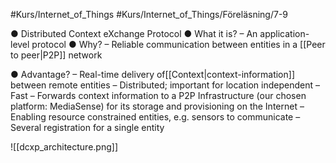 #Kurs/Internet_of_Things #Kurs/Internet_of_Things/Föreläsning/7-9 

● Distributed Context eXchange Protocol 
● What it is? – An application-level protocol 
● Why? – Reliable communication between entities in a [[Peer to peer|P2P]] network

● Advantage? 
	– Real-time delivery of[[Context|context-information]] between remote entities 
	– Distributed; important for location independent 
	– Fast 
	– Forwards context information to a P2P Infrastructure (our chosen platform: MediaSense) for its storage and provisioning on the Internet 
	– Enabling resource constrained entities, e.g. sensors to communicate 
	– Several registration for a single entity


![[dcxp_architecture.png]]